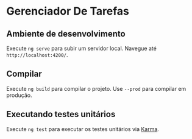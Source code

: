 # Gerenciador De Tarefas

## Ambiente de desenvolvimento

Execute `ng serve` para subir um servidor local. Navegue até `http://localhost:4200/`.

## Compilar

Execute `ng build` para compilar o projeto. Use `--prod` para compilar em produção.

## Executando testes unitários

Execute `ng test` para executar os testes unitários via [Karma](https://karma-runner.github.io).
